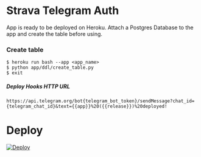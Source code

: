 # Strava Telegram Auth

App is ready to be deployed on Heroku. Attach a Postgres Database to the app and create the table before using.

### Create table

```
$ heroku run bash --app <app_name>
$ python app/ddl/create_table.py
$ exit
```

##### Deploy Hooks HTTP URL
```
https://api.telegram.org/bot{telegram_bot_token}/sendMessage?chat_id={telegram_chat_id}&text={{app}}%20({{release}})%20deployed!
```

# Deploy
[![Deploy](https://www.herokucdn.com/deploy/button.svg)](https://heroku.com/deploy?template=https://github.com/panchambharadwaj/strava-telegram-auth)